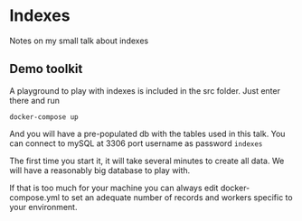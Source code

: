 # Indexes

Notes on my small talk about indexes

## Demo toolkit

A playground to play with indexes is included in the src folder. Just enter there and run

```
docker-compose up
```

And you will have a pre-populated db with the tables used in this talk. You can connect to mySQL at 3306 port username as password ```indexes```

The first time you start it, it will take several minutes to create all data. We will have a reasonably big database to play with.

If that is too much for your machine you can always edit docker-compose.yml to set an adequate number of records and workers specific to your environment.